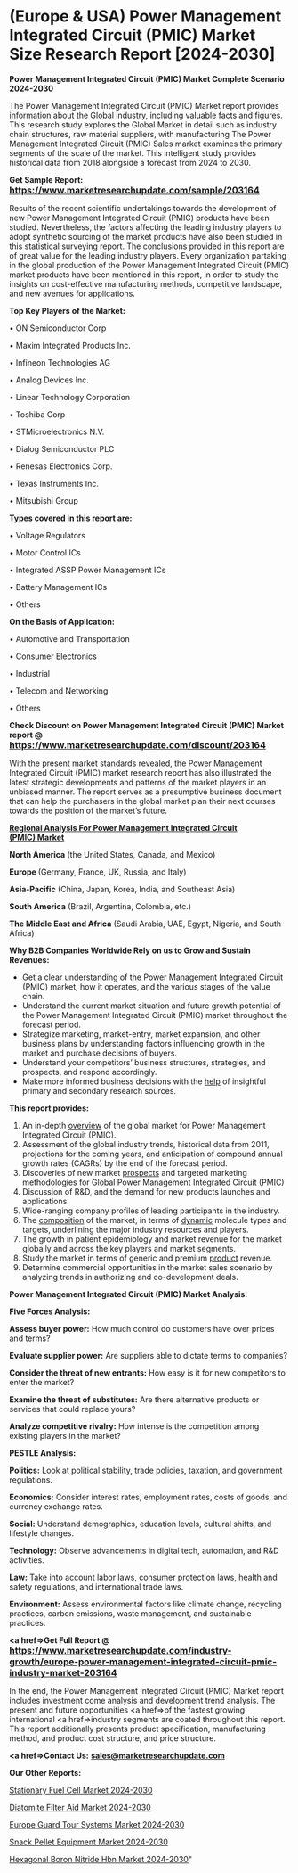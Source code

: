 # (Europe & USA) Power Management Integrated Circuit (PMIC) Market Size Research Report [2024-2030]

<strong>Power Management Integrated Circuit (PMIC) Market Complete Scenario 2024-2030</strong>

The Power Management Integrated Circuit (PMIC) Market report provides information about the Global industry, including valuable facts and figures. This research study explores the Global Market in detail such as industry chain structures, raw material suppliers, with manufacturing The Power Management Integrated Circuit (PMIC) Sales market examines the primary segments of the scale of the market. This intelligent study provides historical data from 2018 alongside a forecast from 2024 to 2030.

<strong>Get Sample Report: <a href=https://www.marketresearchupdate.com/sample/203164><font size=3 color=#0000ff>https://www.marketresearchupdate.com/sample/203164</font></a></strong>

Results of the recent scientific undertakings towards the development of new Power Management Integrated Circuit (PMIC) products have been studied. Nevertheless, the factors affecting the leading industry players to adopt synthetic sourcing of the market products have also been studied in this statistical surveying report. The conclusions provided in this report are of great value for the leading industry players. Every organization partaking in the global production of the Power Management Integrated Circuit (PMIC) market products have been mentioned in this report, in order to study the insights on cost-effective manufacturing methods, competitive landscape, and new avenues for applications.

<strong>Top Key Players of the Market:</strong>

• ON Semiconductor Corp

• Maxim Integrated Products Inc.

• Infineon Technologies AG

• Analog Devices Inc.

• Linear Technology Corporation

• Toshiba Corp

• STMicroelectronics N.V.

• Dialog Semiconductor PLC

• Renesas Electronics Corp.

• Texas Instruments Inc.

• Mitsubishi Group

<strong>Types covered in this report are: </strong>

• Voltage Regulators

• Motor Control ICs

• Integrated ASSP Power Management ICs

• Battery Management ICs

• Others

<strong>On the Basis of Application:</strong>

• Automotive and Transportation

• Consumer Electronics

• Industrial

• Telecom and Networking

• Others

<strong>Check Discount on Power Management Integrated Circuit (PMIC) Market report @ <a href=https://www.marketresearchupdate.com/discount/203164><font size=3 color=#0000ff>https://www.marketresearchupdate.com/discount/203164</font></a></strong>

With the present market standards revealed, the Power Management Integrated Circuit (PMIC) market research report has also illustrated the latest strategic developments and patterns of the market players in an unbiased manner. The report serves as a presumptive business document that can help the purchasers in the global market plan their next courses towards the position of the market’s future.

<strong><u><b>Regional Analysis For Power Management Integrated Circuit (PMIC) Market</b></u></strong>

<strong><b>North America</b></strong> (the United States, Canada, and Mexico)

<strong><b>Europe </b></strong>(Germany, France, UK, Russia, and Italy)

<strong><b>Asia-Pacific</b></strong> (China, Japan, Korea, India, and Southeast Asia)

<strong><b>South America</b></strong> (Brazil, Argentina, Colombia, etc.)

<strong><b>The Middle East and Africa</b></strong> (Saudi Arabia, UAE, Egypt, Nigeria, and South Africa)

<strong>Why B2B Companies Worldwide Rely on us to Grow and Sustain Revenues:</strong>
<ul>
  <li>Get a clear understanding of the Power Management Integrated Circuit (PMIC) market, how it operates, and the various stages of the value chain.</li>
  <li>Understand the current market situation and future growth potential of the Power Management Integrated Circuit (PMIC) market throughout the forecast period.</li>
  <li>Strategize marketing, market-entry, market expansion, and other business plans by understanding factors influencing growth in the market and purchase decisions of buyers.</li>
  <li>Understand your competitors’ business structures, strategies, and prospects, and respond accordingly.</li>
  <li>Make more informed business decisions with the <a href=ASDF991299>help</a> of insightful primary and secondary research sources.</li>
</ul>
<strong>This report provides:</strong>
<ol>
  <li>An in-depth <a href=>overview</a> of the global market for Power Management Integrated Circuit (PMIC).</li>
  <li>Assessment of the global industry trends, historical data from 2011, projections for the coming years, and anticipation of compound annual growth rates (CAGRs) by the end of the forecast period.</li>
  <li>Discoveries of new market <a href=>prospects</a> and targeted marketing methodologies for Global Power Management Integrated Circuit (PMIC)</li>
  <li>Discussion of R&amp;D, and the demand for new products launches and applications.</li>
  <li>Wide-ranging company profiles of leading participants in the industry.</li>
  <li>The <a href=ASDF881288>composition</a> of the market, in terms of <a href=>dynamic</a> molecule types and targets, underlining the major industry resources and players.</li>
  <li>The growth in patient epidemiology and market revenue for the market globally and across the key players and market segments.</li>
  <li>Study the market in terms of generic and premium <a href=>product</a> revenue.</li>
  <li>Determine commercial opportunities in the market sales scenario by analyzing trends in authorizing and co-development deals.</li>
</ol>

<strong>Power Management Integrated Circuit (PMIC) Market Analysis:</strong>

<strong>Five Forces Analysis:</strong>

<strong>Assess buyer power:</strong> How much control do customers have over prices and terms?

<strong>Evaluate supplier power:</strong> Are suppliers able to dictate terms to companies?

<strong>Consider the threat of new entrants:</strong> How easy is it for new competitors to enter the market?

<strong>Examine the threat of substitutes:</strong> Are there alternative products or services that could replace yours?

<strong>Analyze competitive rivalry:</strong> How intense is the competition among existing players in the market?

<strong>PESTLE Analysis:</strong>

<strong>Politics:</strong> Look at political stability, trade policies, taxation, and government regulations.

<strong>Economics:</strong> Consider interest rates, employment rates, costs of goods, and currency exchange rates.

<strong>Social:</strong> Understand demographics, education levels, cultural shifts, and lifestyle changes.

<strong>Technology:</strong> Observe advancements in digital tech, automation, and R&D activities.

<strong>Law:</strong> Take into account labor laws, consumer protection laws, health and safety regulations, and international trade laws.

<strong>Environment:</strong> Assess environmental factors like climate change, recycling practices, carbon emissions, waste management, and sustainable practices.

<strong><a href=>Get Full Report</a> @ <a href=https://www.marketresearchupdate.com/industry-growth/europe-power-management-integrated-circuit-pmic-industry-market-203164><font size=3 color=#0000ff>https://www.marketresearchupdate.com/industry-growth/europe-power-management-integrated-circuit-pmic-industry-market-203164</font></a></strong>

In the end, the Power Management Integrated Circuit (PMIC) Market report includes investment come analysis and development trend analysis. The present and future opportunities <a href=>of</a> the fastest growing international <a href=>industry</a> segments are coated throughout this report. This report additionally presents product specification, manufacturing method, and product cost structure, and price structure.

<strong><a href=><strong>Contact Us:</strong></a></strong>
<strong>sales@marketresearchupdate.com</strong>

<strong>Our Other Reports:</strong>

<a href=https://www.linkedin.com/pulse/stationary-fuel-cell-market-current-business>Stationary Fuel Cell Market 2024-2030</a>

<a href=https://www.linkedin.com/pulse/diatomite-filter-aid-market-outlooks-2023-size>Diatomite Filter Aid Market 2024-2030</a>

<a href=https://www.linkedin.com/pulse/europe-guard-tour-systems-market-2023-current-future>Europe Guard Tour Systems Market 2024-2030</a>

<a href=https://www.linkedin.com/pulse/snack-pellet-equipment-market-2023-2029-6hyzf/>Snack Pellet Equipment Market 2024-2030</a>

<a href=https://medium.com/@200014aishwarya/hexagonal-boron-nitride-hbn-market-see-huge-growth-for-new-normal-company-i-company-ii-795d9eaf37ee>Hexagonal Boron Nitride Hbn Market 2024-2030</a>"


